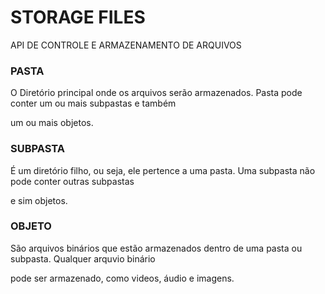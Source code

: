 # STORAGE FILES

API DE CONTROLE E ARMAZENAMENTO DE ARQUIVOS

### PASTA

O Diretório principal onde os arquivos serão armazenados. Pasta pode conter um ou mais subpastas e também

um ou mais objetos.

### SUBPASTA

É um diretório filho, ou seja, ele pertence a uma pasta. Uma subpasta não pode conter outras subpastas

e sim objetos.

### OBJETO

São arquivos binários que estão armazenados dentro de uma pasta ou subpasta. Qualquer arquvio binário

pode ser armazenado, como videos, áudio e imagens.
